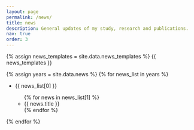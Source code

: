 ```yaml
---
layout: page
permalink: /news/
title: news
description: General updates of my study, research and publications.
nav: true
order: 3
---
```


<!-- <div class="row mt-3">
    <div class="col-sm mt-3 mt-md-0">
        {% responsive_image path: assets/img/adib-conf-1.jpg class: "img-fluid rounded z-depth-1" zoomable: true %}
    </div>
    <div class="col-sm mt-3 mt-md-0">
        {% responsive_image path: assets/img/adib-conf-2.jpg class: "img-fluid rounded z-depth-1" zoomable: true %}
    </div>
    <div class="col-sm mt-3 mt-md-0">
        {% responsive_image path: assets/img/adib-conf-3.jpg class: "img-fluid rounded z-depth-1" zoomable: true %}
    </div>
    <div class="col-sm mt-3 mt-md-0">
        {% responsive_image path: assets/img/adib-conf-4.png class: "img-fluid rounded z-depth-1" zoomable: true %}
    </div>
</div>

<br> -->

<div class="news">
  <!-- {% if site.news  %}
    <div class="table-responsive">
      <table class="table table-sm table-borderless">
      {% assign news = site.news | reverse %}
      {% for item in news %}
        <tr>
          <th scope="row" style='width: 100px;'>{{ item.date | date: "%b %-d, %Y" }}</th>
          <td>
            {% if item.inline %}
            {% if item.new %} <mark><i>new</i></mark> {% endif %} {{ item.content | remove: '<p>' | remove: '</p>' | emojify }}
            {% else %}
              <a class="news-title" href="{{ item.url | relative_url }}">{{ item.title }}</a>
            {% endif %}
          </td>
        </tr>
      {% endfor %}
      </table>
    </div>
  {% else %}
    <p>No news so far...</p>
  {% endif %} -->

  <!-- <ul>
  {% for news_hash in site.data.news %}
  {{ news_hash }}
  {% assign newsitem = news_hash[1] %}
    <li>
      Title:{{ newsitem }}
    </li>
  {% endfor %}
  </ul> -->

  {% assign news_templates = site.data.news_templates %}
  {{ news_templates }}

  {% assign years = site.data.news %}
  {% for news_list in years %}
    <ul>
      <li>{{ news_list[0] }}</li>
      <ul>
        {% for news in news_list[1] %}
        <li>{{ news.title }}</li>
        {% endfor %}
      </ul>
    </ul>
  {% endfor %}

</div>
